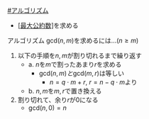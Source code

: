[#アルゴリズム](アルゴリズム)

- [[最大公約数]]([[GCD]])を求める

アルゴリズム
$\mathrm{gcd}(n, m)$を求めるには...($n \ge m$)
1. 以下の手順を$n, m$が割り切れるまで繰り返す
	- a. $n$を$m$で割ったあまり$r$を求める
		- $\mathrm{gcd}(n, m)と\mathrm{gcd}(m, r)$は等しい
			- $n = q \cdot m + r$, $r = n - q \cdot m$より
	- b. $n, m$を$m, r$で置き換える
2. 割り切れて、余り$r$が0になる
	- $\mathrm{gcd}(n, 0) = n$
